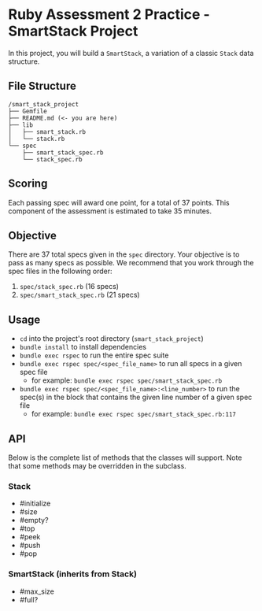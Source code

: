 # Ruby Assessment 2 Practice - SmartStack Project

In this project, you will build a `SmartStack`, a variation of a classic `Stack` data structure.

## File Structure

```plaintext
/smart_stack_project
├── Gemfile
├── README.md (<- you are here)
├── lib
│   ├── smart_stack.rb
│   └── stack.rb
└── spec
    ├── smart_stack_spec.rb
    └── stack_spec.rb
```

## Scoring

Each passing spec will award one point, for a total of 37 points.
This component of the assessment is estimated to take 35 minutes.

## Objective

There are 37 total specs given in the `spec` directory. Your objective is to
pass as many specs as possible. We recommend that you work through the spec
files in the following order:

1. `spec/stack_spec.rb` (16 specs)
2. `spec/smart_stack_spec.rb` (21 specs)

## Usage

- `cd` into the project's root directory (`smart_stack_project`)
- `bundle install` to install dependencies
- `bundle exec rspec` to run the entire spec suite
- `bundle exec rspec spec/<spec_file_name>` to run all specs in a given spec
  file
  - for example: `bundle exec rspec spec/smart_stack_spec.rb`
- `bundle exec rspec spec/<spec_file_name>:<line_number>` to run the spec(s) in
  the block that contains the given line number of a given spec file
  - for example: `bundle exec rspec spec/smart_stack_spec.rb:117`

## API

Below is the complete list of methods that the classes will support. Note that
some methods may be overridden in the subclass.

### Stack

- #initialize
- #size
- #empty?
- #top
- #peek
- #push
- #pop

### SmartStack (inherits from Stack)

- #max_size
- #full?
